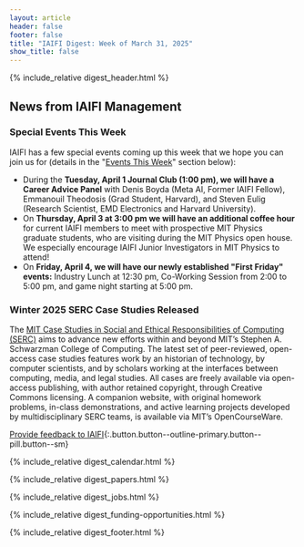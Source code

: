 ```yaml
---
layout: article
header: false
footer: false
title: "IAIFI Digest: Week of March 31, 2025"
show_title: false
--- 
```


{% include_relative digest_header.html %}

## News from IAIFI Management

### Special Events This Week

IAIFI has a few special events coming up this week that we hope you can join us for (details in the "[Events This Week](#events-this-week)" section below): 

* During the **Tuesday, April 1 Journal Club (1:00 pm), we will have a Career Advice Panel** with Denis Boyda (Meta AI, Former IAIFI Fellow), Emmanouil Theodosis (Grad Student, Harvard), and Steven Eulig (Research Scientist, EMD Electronics and Harvard University).
* On **Thursday, April 3 at 3:00 pm we will have an additional coffee hour** for current IAIFI members to meet with prospective MIT Physics graduate students, who are visiting during the MIT Physics open house. We especially encourage IAIFI Junior Investigators in MIT Physics to attend!
* On **Friday, April 4, we will have our newly established "First Friday" events:** Industry Lunch at 12:30 pm, Co-Working Session from 2:00 to 5:00 pm, and game night starting at 5:00 pm.

### Winter 2025 SERC Case Studies Released

The [MIT Case Studies in Social and Ethical Responsibilities of Computing (SERC)](https://mit-serc.pubpub.org/) aims to advance new efforts within and beyond MIT’s Stephen A. Schwarzman College of Computing. The latest set of peer-reviewed, open-access case studies features work by an historian of technology, by computer scientists, and by scholars working at the interfaces between computing, media, and legal studies. All cases are freely available via open-access publishing, with author retained copyright, through Creative Commons licensing. A companion website, with original homework problems, in-class demonstrations, and active learning projects developed by multidisciplinary SERC teams, is available via MIT’s OpenCourseWare.

[Provide feedback to IAIFI](https://forms.gle/hk2mrqjaLY8nCZrE6){:.button.button--outline-primary.button--pill.button--sm}

{% include_relative digest_calendar.html %}

{% include_relative digest_papers.html %}
 
{% include_relative digest_jobs.html %}

{% include_relative digest_funding-opportunities.html %}

{% include_relative digest_footer.html %}
